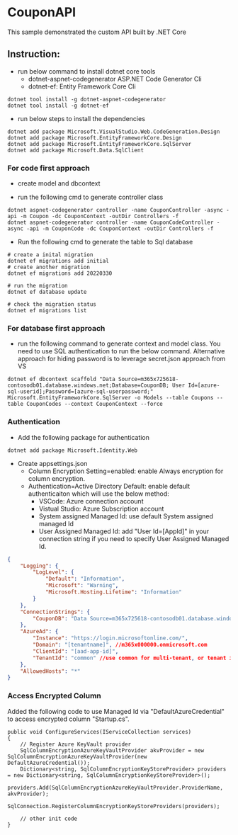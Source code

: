 # CouponAPI

This sample demonstrated the custom API built by .NET Core

## Instruction: 
* run below command to install dotnet core tools
  * dotnet-aspnet-codegenerator ASP.NET Code Generator Cli
  * dotnet-ef: Entity Framework Core Cli
```
dotnet tool install -g dotnet-aspnet-codegenerator
dotnet tool install -g dotnet-ef
```
* run below steps to install the dependencies
```
dotnet add package Microsoft.VisualStudio.Web.CodeGeneration.Design
dotnet add package Microsoft.EntityFrameworkCore.Design
dotnet add package Microsoft.EntityFrameworkCore.SqlServer
dotnet add package Microsoft.Data.SqlClient
```
### For code first approach
* create model and dbcontext

* run the following cmd to generate controller class
```
dotnet aspnet-codegenerator controller -name CouponController -async -api -m Coupon -dc CouponContext -outDir Controllers -f
dotnet aspnet-codegenerator controller -name CouponCodeController -async -api -m CouponCode -dc CouponContext -outDir Controllers -f
```
* Run the following cmd to generate the table to Sql database
```
# create a inital migration
dotnet ef migrations add initial
# create another migration
dotnet ef migrations add 20220330

# run the migration
dotnet ef database update

# check the migration status
dotnet ef migrations list
```
### For database first approach
 * run the following command to generate context and model class. You need to use SQL authentication to run the below command. Alternative approach for hiding password is to leverage secret.json approach from VS

```
dotnet ef dbcontext scaffold "Data Source=m365x725618-contosodb01.database.windows.net;Database=CouponDB; User Id=[azure-sql-userid];Password=[azure-sql-userpassword;" Microsoft.EntityFrameworkCore.SqlServer -o Models --table Coupons --table CouponCodes --context CouponContext --force

```

### Authentication
* Add the following package for authentication
```
dotnet add package Microsoft.Identity.Web
```
* Create appsettings.json
  * Column Encryption Setting=enabled: enable Always encryption for column encryption. 
  * Authentication=Active Directory Default: enable default authenticaiton which will use the below method: 
    * VSCode: Azure connection account
    * Vistual Studio: Azure Subscription account
    * System assigned Managed Id: use default System assigned managed Id
    * User Assigned Managed Id: add "User Id=[AppId]" in your connection string if you need to specify User Assigned Managed Id. 
```JSON
{
    "Logging": {
        "LogLevel": {
            "Default": "Information",
            "Microsoft": "Warning",
            "Microsoft.Hosting.Lifetime": "Information"
        }
    },
    "ConnectionStrings": {
        "CouponDB": "Data Source=m365x725618-contosodb01.database.windows.net; Column Encryption Setting=enabled; Authentication=Active Directory Default; Initial Catalog=CouponDB;"
    },
    "AzureAd": {
        "Instance": "https://login.microsoftonline.com/",
        "Domain": "[tenantname]", //m365x000000.onmicrosoft.com
        "ClientId": "[aad-app-id]",
        "TenantId": "common" //use common for multi-tenant, or tenant id for single tenant
    },
    "AllowedHosts": "*"
}
```

### Access Encrypted Column
Added the following code to use Managed Id via "DefaultAzureCredential" to access encrypted column "Startup.cs".

```CSharp
public void ConfigureServices(IServiceCollection services)
{
    // Register Azure KeyVault provider
    SqlColumnEncryptionAzureKeyVaultProvider akvProvider = new SqlColumnEncryptionAzureKeyVaultProvider(new DefaultAzureCredential());
    Dictionary<string, SqlColumnEncryptionKeyStoreProvider> providers = new Dictionary<string, SqlColumnEncryptionKeyStoreProvider>();
    providers.Add(SqlColumnEncryptionAzureKeyVaultProvider.ProviderName, akvProvider);
    SqlConnection.RegisterColumnEncryptionKeyStoreProviders(providers);

    // other init code
}
```